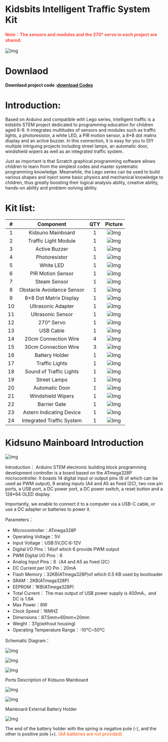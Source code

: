 # Kidsbits Intelligent Traffic System Kit 

<span style="color: rgb(255, 76, 65);">**Note：The sensors and modules and the 270° servo in each project are shared.**</span>
<br>
<br>
![Img](./media/img-20230718101931.jpg)

# Downlaod 

**Downlaod project code :[download Codes](Code.zip)**


# Introduction:

Based on Arduino and compatible with Lego series, intelligent traffic is a kidsbits STEM project dedicated to programming education for children aged 6-9. It integrates multitudes of sensors and modules such as traffic lights, a photoresistor, a white LED, a PIR motion sensor, a 8*8 dot matrix display and an active buzzer. In this connection, it is easy for you to DIY multiple intriguing projects including street lamps, an automatic door, windshield wipers as well as an integrated traffic system.

Just as important is that Scratch graphical programming software allows children to learn from the simplest codes and master systematic programming knowledge. Meanwhile, the Lego series can be used to build various shapes and inject some basic physics and mechanical knowledge to children, thus greatly boosting their logical analysis ability, creative ability, hands-on ability and problem-solving ability.


# Kit list:
| # | Component | QTY | Picture |
| :--: | :--: | :--: |:--: |
| 1 | Kidsuno Mainboard | 1 | ![Img](./media/KidsunoMainboard.png) |
| 2 | Traffic Light Module | 1 | ![Img](./media/TrafficLightModule.png) |
| 3 | Active Buzzer | 1|![Img](./media/ActiveBuzzer.png) |
| 4 | Photoresistor |1 | ![Img](./media/Photoresistor.png) |
| 5 | White LED | 1 | ![Img](./media/WhiteLED.png) |
| 6 | PIR Motion Sensor | 1 |![Img](./media/PIRMotionSensor.png) |
| 7 | Steam Sensor | 1 |![Img](./media/SteamSensor.png) |
| 8 | Obstacle Avoidance Sensor | 1 |![Img](./media/ObstacleAvoidanceSensor.png) |
| 9 | 8×8 Dot Matrix Display | 1 |![Img](./media/88DotMatrixDisplay.png) |
| 10 | Ultrasonic Adapter | 1 |![Img](./media/UltrasonicAdapter.png) |
| 11 | Ultrasonic Sensor | 1 |![Img](./media/UltrasonicSensor.png) |
| 12 | 270° Servo | 1 |![Img](./media/270Servo.png) |
| 13 | USB Cable | 1 |![Img](./media/USBCable.png) |
| 14 | 20cm Connection Wire | 4 |![Img](./media/20cmWire.png) |
| 15 | 30cm Connection Wire | 3 | ![Img](./media/30cmWire.png) |
| 16 | Battery Holder | 1 |![Img](./media/BatteryHolder.png) |
| 17 | Traffic Lights | 1 |![Img](./media/TrafficLights.png) |
| 18 | Sound of Traffic Lights | 1 | ![Img](./media/Sound.png) |
| 19 | Street Lamps | 1 | ![Img](./media/StreetLamps.png) |
| 20 | Automatic Door | 1 |![Img](./media/AutomaticDoor.png) |
| 21 | Windshield Wipers | 1 | ![Img](./media/WindshieldWipers.png) |
| 22 | Barrier Gate | 1 |![Img](./media/BarrierGate.png) |
| 23 | Astern Indicating Device | 1 |![Img](./media/AsternIndicatingDevice.png) |
| 24 | Integrated Traffic System | 1 |![Img](./media/IntegratedTrafficSystem.png) |


# Kidsuno Mainboard Introduction

![Img](/media/Mainboard1.png)

 Introduction：
Arduino STEM electronic building block programming development controller is a board based on the ATmega328P microcontroller. It boasts 14 digital input or output pins (6 of which can be used as PWM output), 8 analog inputs (A4 and A5 as fixed I2C), two row pin ports, a USB port, a DC power port, a DC power switch, a reset button and a 128*64 OLED display.

Importantly, we enable to connect it to a computer via a USB-C cable, or use a DC adapter or batteries to power it.

 Parameters：
- Microcontroller：ATmega328P
- Operating Voltage：5V
- Input Voltage：USB:5V,DC:6-12V
- Digital I/O Pins：14(of which 6 provide PWM output
- PWM Digital I/O Pins：6
- Analog Input Pins：8（A4 and A5 as fixed I2C）
- DC Current per I/O Pin：20mA
- Flash Memory：32KB(ATmega328P)of which 0.5 KB used by bootloader
- SRAM：2KB(ATmega328P)
- EEPROM：1KB(ATmega328P)
- Total Current： The max output of USB power supply is 400mA，and DC is 1.6A
- Max Power：8W
- Clock Speed：16MHZ
- Dimensions：87.5mm×60mm×20mm
- Weight：37g(without housing)
- Operating Temperature Range：-10℃~50℃ 

 Schematic Diagram：

![Img](/media/11.png)

![Img](/media/22.png)

![Img](/media/33.png)

 Ports Description of Kidsuno Mainboard

![Img](./media/PortsDescription.png)



![Img](./media/kd2075.png)


 Mainboard External Battery Holder

![Img](./media/Mainboardexternalbatteryholder.png)

The end of the battery holder with the spring is negative pole (-), and the other is positive pole (+). <span style="color: rgb(255, 76, 0);">(AA batteries are not provided)</span>



